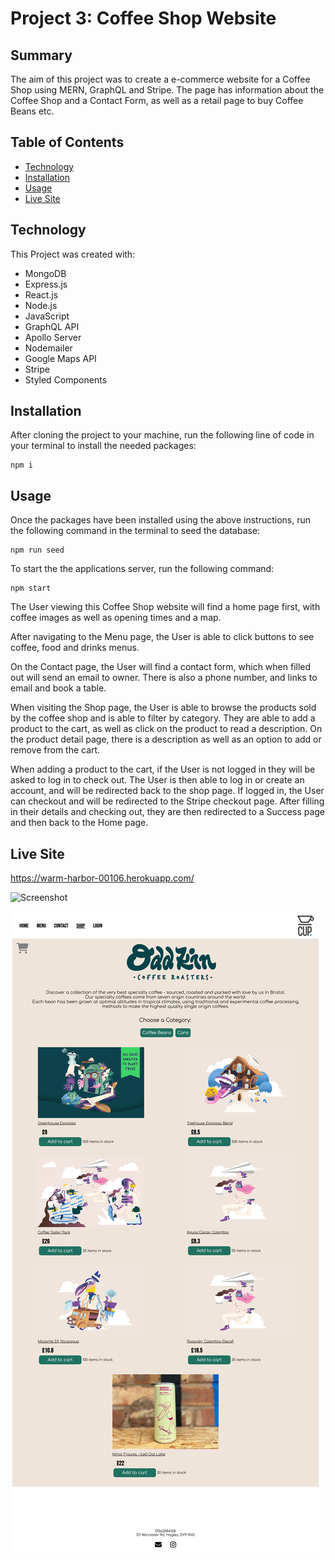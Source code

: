 # Project 3: Coffee Shop Website

## Summary

The aim of this project was to create a e-commerce website for a Coffee Shop using MERN, GraphQL and Stripe. The page has information about the Coffee Shop and a Contact Form, as well as a retail page to buy Coffee Beans etc.

## Table of Contents

- [Technology](#technology)
- [Installation](#installation)
- [Usage](#usage)
- [Live Site](#live-site)

## Technology 

This Project was created with:

- MongoDB
- Express.js
- React.js
- Node.js
- JavaScript
- GraphQL API
- Apollo Server
- Nodemailer
- Google Maps API
- Stripe
- Styled Components

## Installation

After cloning the project to your machine, run the following line of code in your terminal to install the needed packages:

```
npm i
```

## Usage

Once the packages have been installed using the above instructions, run the following command in the terminal to seed the database:

```
npm run seed
```

To start the the applications server, run the following command: 

```
npm start
```

The User viewing this Coffee Shop website will find a home page first, with coffee images as well as opening times and a map. 

After navigating to the Menu page, the User is able to click buttons to see coffee, food and drinks menus. 

On the Contact page, the User will find a contact form, which when filled out will send an email to owner. There is also a phone number, and links to email and book a table. 

When visiting the Shop page, the User is able to browse the products sold by the coffee shop and is able to filter by category. They are able to add a product to the cart, as well as click on the product to read a description. On the product detail page, there is a description as well as an option to add or remove from the cart. 

When adding a product to the cart, if the User is not logged in they will be asked to log in to check out. The User is then able to log in or create an account, and will be redirected back to the shop page. If logged in, the User can checkout and will be redirected to the Stripe checkout page. After filling in their details and checking out, they are then redirected to a Success page and then back to the Home page. 

## Live Site

https://warm-harbor-00106.herokuapp.com/

![Screenshot](client/src/assets/coffee-shop-home.png?raw=true "Screenshot")

![Screenshot](client/src/assets/coffee-shop.png?raw=true "Screenshot")
